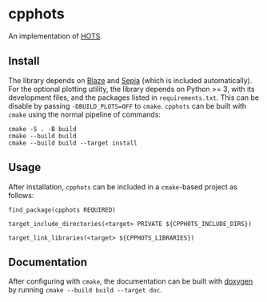 # cpphots

An implementation of [HOTS](https://www.neuromorphic-vision.com/public/publications/57/publication.pdf).

## Install

The library depends on [Blaze](https://bitbucket.org/blaze-lib/blaze/) and [Sepia](https://github.com/neuromorphic-paris/sepia) (which is included automatically).
For the optional plotting utility, the library depends on Python >= 3, with its development files, and the packages listed in `requirements.txt`. This can be disable by passing `-DBUILD_PLOTS=OFF` to `cmake`.
`cpphots` can be built with `cmake` using the normal pipeline of commands:

```
cmake -S . -B build
cmake --build build
cmake --build build --target install
```

## Usage

After installation, `cpphots` can be included in a `cmake`-based project as follows:

```
find_package(cpphots REQUIRED)

target_include_directories(<target> PRIVATE ${CPPHOTS_INCLUDE_DIRS})

target_link_libraries(<target> ${CPPHOTS_LIBRARIES})
```

## Documentation

After configuring with `cmake`, the documentation can be built with [doxygen](https://www.doxygen.nl) by running `cmake --build build --target doc`.
